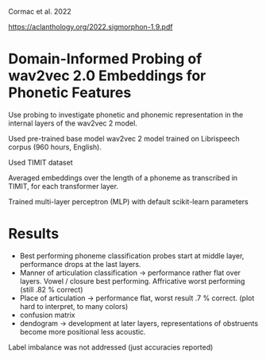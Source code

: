 Cormac et al. 2022 

https://aclanthology.org/2022.sigmorphon-1.9.pdf

# Domain-Informed Probing of wav2vec 2.0 Embeddings for Phonetic Features

Use probing to investigate phonetic and phonemic representation in the internal layers of the wav2vec 2 model.

Used pre-trained base model wav2vec 2 model trained on Librispeech corpus (960 hours, English).

Used TIMIT dataset

Averaged embeddings over the length of a phoneme as transcribed in TIMIT, for each transformer layer.

Trained multi-layer perceptron (MLP) with default scikit-learn parameters

# Results
- Best performing phoneme classification probes start at middle layer, performance drops at the last layers.
- Manner of articulation classification -> performance rather flat over layers. Vowel / closure best performing. Affricative worst performing (still .82 % correct)
- Place of articulation -> performance flat, worst result .7 % correct. (plot hard to interpret, to many colors)
- confusion matrix
- dendogram -> development at later layers, representations of obstruents become more positional less acoustic.

Label imbalance was not addressed (just accuracies reported)


